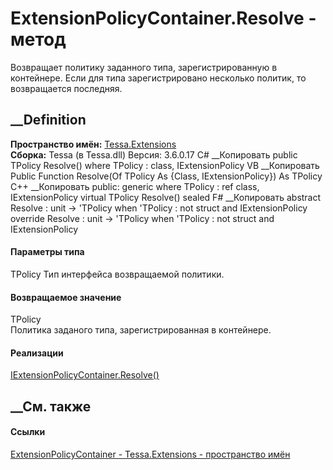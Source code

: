 # ExtensionPolicyContainer.Resolve<TPolicy> \- метод
Возвращает политику заданного типа, зарегистрированную в контейнере. Если для
типа зарегистрировано несколько политик, то возвращается последняя.
## __Definition
 **Пространство имён:** [Tessa.Extensions](N_Tessa_Extensions.htm)  
 **Сборка:** Tessa (в Tessa.dll) Версия: 3.6.0.17
C# __Копировать
     public TPolicy Resolve<TPolicy>()
    where TPolicy : class, IExtensionPolicy
VB __Копировать
     Public Function Resolve(Of TPolicy As {Class, IExtensionPolicy}) As TPolicy
C++ __Копировать
     public:
    generic<typename TPolicy>
    where TPolicy : ref class, IExtensionPolicy
    virtual TPolicy Resolve() sealed
F# __Копировать
     abstract Resolve : unit -> 'TPolicy  when 'TPolicy : not struct and IExtensionPolicy
    override Resolve : unit -> 'TPolicy  when 'TPolicy : not struct and IExtensionPolicy
#### Параметры типа
TPolicy
    Тип интерфейса возвращаемой политики.
#### Возвращаемое значение
TPolicy  
Политика заданого типа, зарегистрированная в контейнере.
#### Реализации
[IExtensionPolicyContainer.Resolve<TPolicy>()](M_Tessa_Extensions_IExtensionPolicyContainer_Resolve__1.htm)  
##  __См. также
#### Ссылки
[ExtensionPolicyContainer - ](T_Tessa_Extensions_ExtensionPolicyContainer.htm)
[Tessa.Extensions - пространство имён](N_Tessa_Extensions.htm)
